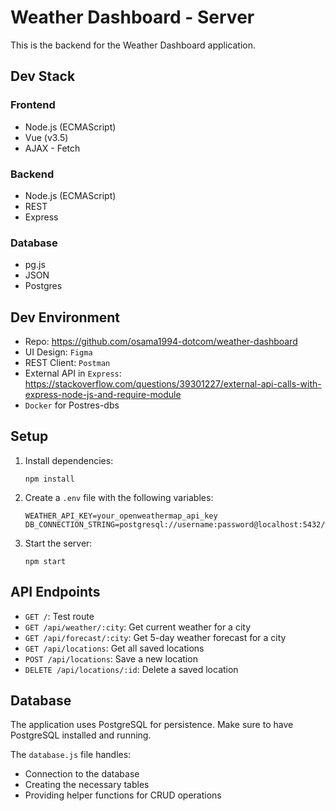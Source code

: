 # Weather Dashboard - Server

This is the backend for the Weather Dashboard application.

## Dev Stack
### Frontend
- Node.js (ECMAScript)
- Vue (v3.5)
- AJAX - Fetch

### Backend
- Node.js (ECMAScript)
- REST
- Express

### Database
- pg.js
- JSON
- Postgres


## Dev Environment
- Repo: https://github.com/osama1994-dotcom/weather-dashboard
- UI Design: `Figma`
- REST Client: `Postman`
- External API in `Express`: https://stackoverflow.com/questions/39301227/external-api-calls-with-express-node-js-and-require-module
- `Docker` for Postres-dbs


## Setup

1. Install dependencies:

   ```
   npm install
   ```

2. Create a `.env` file with the following variables:

   ```
   WEATHER_API_KEY=your_openweathermap_api_key
   DB_CONNECTION_STRING=postgresql://username:password@localhost:5432/weather_app
   ```

3. Start the server:
   ```
   npm start
   ```

## API Endpoints

- `GET /`: Test route
- `GET /api/weather/:city`: Get current weather for a city
- `GET /api/forecast/:city`: Get 5-day weather forecast for a city
- `GET /api/locations`: Get all saved locations
- `POST /api/locations`: Save a new location
- `DELETE /api/locations/:id`: Delete a saved location

## Database

The application uses PostgreSQL for persistence. Make sure to have PostgreSQL installed and running.

The `database.js` file handles:

- Connection to the database
- Creating the necessary tables
- Providing helper functions for CRUD operations
